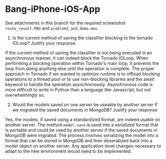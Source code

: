 # Bang-iPhone-iOS-App

See attachments in this branch for the required screenshot `route_result.PNG` and `problem2_and_demo.mov`.

1. Is the current method of saving the classifier blocking to the tornado IOLoop? Justify your response.

If the current method of saving the classifier is not being executed in an asynchronous manner, it can indeed block the Tornado IOLoop. When performing a blocking operation within Tornado's main loop, it prevents the loop from doing anything else until the operation is complete. The proper approach in Tornado if we wanted to optimize runtime is to offload blocking operations to a thread pool or to use non-blocking libraries and the await keyword to handle the operation asynchronously. Asynchronous code is more difficult to write in Python than a language like Javascript, but not overwhelmingly so. 

2. Would the models saved on one server be useable by another server if we migrated the saved documents in MongoDB? Justify your response

Yes, the models, if saved using a standardized format, are indeed usable on another server. The method `model.save` is used into a serialized format that is portable and could be used by another server if the saved documents in MongoDB were migrated. The process involves serializing the model into a format that can be stored in MongoDB and then deserialized back into a model object on another server. Any application-level changes necessary to adapt to the new environment would need to be implemented.

